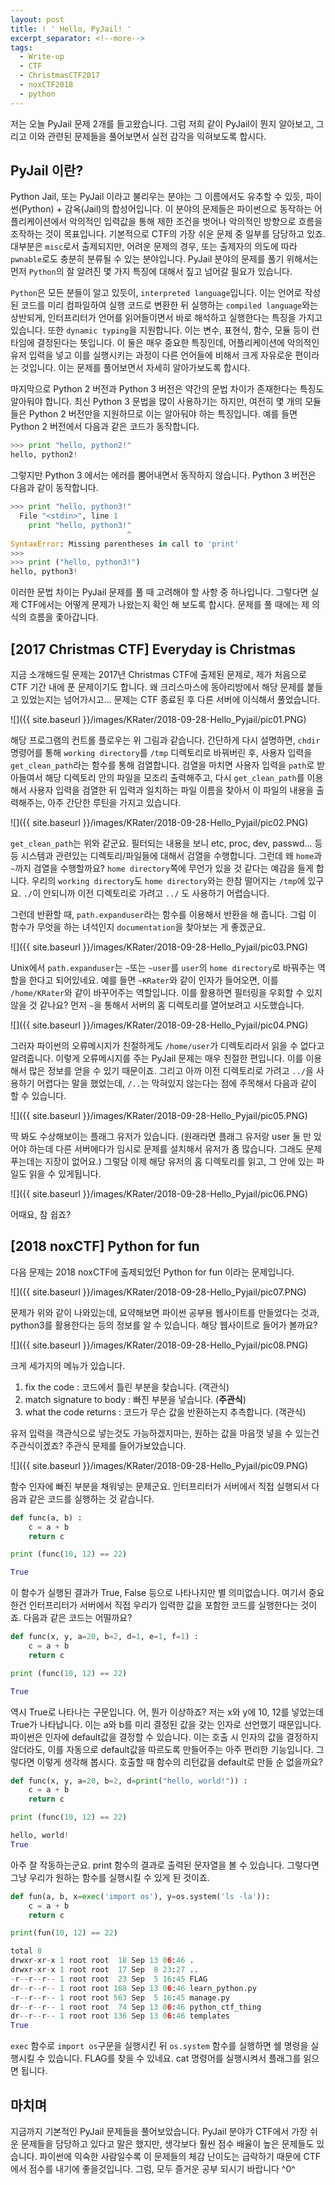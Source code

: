 ```yaml
---
layout: post
title: ! ' Hello, PyJail! '
excerpt_separator: <!--more-->
tags:
  - Write-up
  - CTF
  - ChristmasCTF2017
  - noxCTF2018
  - python
---
```


저는 오늘 PyJail 문제 2개를 들고왔습니다. 그럼 저희 같이 PyJail이 뭔지 알아보고, 그리고 이와 관련된 문제들을 풀어보면서 실전 감각을 익혀보도록 합시다.

<!--more-->

## PyJail 이란?

Python Jail, 또는 PyJail 이라고 불리우는 분야는 그 이름에서도 유추할 수 있듯, 파이썬(Python) + 감옥(Jail)의 합성어입니다. 이 분야의 문제들은 파이썬으로 동작하는 어플리케이션에서 악의적인 입력값을 통해 제한 조건을 벗어나 악의적인 방향으로 흐름을 조작하는 것이 목표입니다. 기본적으로 CTF의 가장 쉬운 문제 중 일부를 담당하고 있죠. 대부분은 `misc`로서 출제되지만, 어려운 문제의 경우, 또는 출제자의 의도에 따라 `pwnable`로도 충분히 분류될 수 있는 분야입니다. PyJail 분야의 문제를 풀기 위해서는 먼저 `Python`의 잘 알려진 몇 가지 특징에 대해서 짚고 넘어갈 필요가 있습니다.

`Python`은 모든 분들이 알고 있듯이, `interpreted language`입니다. 이는 언어로 작성된 코드를 미리 컴파일하여 실행 코드로 변환한 뒤 실행하는 `compiled language`와는 상반되게, 인터프리터가 언어를 읽어들이면서 바로 해석하고 실행한다는 특징을 가지고 있습니다. 또한 `dynamic typing`을 지원합니다. 이는 변수, 표현식, 함수, 모듈 등이 런타임에 결정된다는 뜻입니다. 이 둘은 매우 중요한 특징인데, 어플리케이션에 악의적인 유저 입력을 넣고 이를 실행시키는 과정이 다른 언어들에 비해서 크게 자유로운 편이라는 것입니다. 이는 문제를 풀어보면서 자세히 알아가보도록 합시다.

마지막으로 Python 2 버전과 Python 3 버전은 약간의 문법 차이가 존재한다는 특징도 알아둬야 합니다. 최신 Python 3 문법을 많이 사용하기는 하지만, 여전히 몇 개의 모듈들은 Python 2 버전만을 지원하므로 이는 알아둬야 하는 특징입니다. 예를 들면 Python 2 버전에서 다음과 같은 코드가 동작합니다.

```python
>>> print "hello, python2!"
hello, python2!
```

그렇지만 Python 3 에서는 에러를 뿜어내면서 동작하지 않습니다. Python 3 버전은 다음과 같이 동작합니다.

```python
>>> print "hello, python3!"
  File "<stdin>", line 1
    print "hello, python3!"
                          ^
SyntaxError: Missing parentheses in call to 'print'
>>> 
>>> print ("hello, python3!")
hello, python3!
```

이러한 문법 차이는 PyJail 문제를 풀 때 고려해야 할 사항 중 하나입니다. 그렇다면 실제 CTF에서는 어떻게 문제가 나왔는지 확인 해 보도록 합시다. 문제를 풀 때에는 제 의식의 흐름을 좇아갑니다.

## [2017 Christmas CTF] Everyday is Christmas

지금 소개해드릴 문제는 2017년 Christmas CTF에 출제된 문제로, 제가 처음으로 CTF 기간 내에 푼 문제이기도 합니다. 왜 크리스마스에 동아리방에서 해당 문제를 붙들고 있었는지는 넘어가시고... 문제는 CTF 종료된 후 다른 서버에 이식해서 풀었습니다.

![]({{ site.baseurl }}/images/KRater/2018-09-28-Hello_Pyjail/pic01.PNG)

해당 프로그램의 컨트롤 플로우는 위 그림과 같습니다. 간단하게 다시 설명하면, `chdir` 명령어를 통해 `working directory`를 `/tmp` 디렉토리로 바꿔버린 후, 사용자 입력을 `get_clean_path`라는 함수를 통해 검열합니다. 검열을 마치면 사용자 입력을 `path`로 받아들여서 해당 디렉토리 안의 파일을 모조리 출력해주고, 다시 `get_clean_path`를 이용해서 사용자 입력을 검열한 뒤 입력과 일치하는 파일 이름을 찾아서 이 파일의 내용을 출력해주는, 아주 간단한 루틴을 가지고 있습니다.

![]({{ site.baseurl }}/images/KRater/2018-09-28-Hello_Pyjail/pic02.PNG)

`get_clean_path`는 위와 같군요. 필터되는 내용을 보니 etc, proc, dev, passwd... 등등 시스템과 관련있는 디렉토리/파일들에 대해서 검열을 수행합니다. 그런데 왜 `home`과 `~`까지 검열을 수행할까요? `home directory`쪽에 무언가 있을 것 같다는 예감을 들게 합니다. 우리의 `working directory`도 `home directory`와는 한참 떨어지는 `/tmp`에 있구요. `./`이 안되니까 이전 디렉토리로 가려고 `../` 도 사용하기 어렵습니다.

그런데 반환할 때, `path.expanduser`라는 함수를 이용해서 반환을 해 줍니다. 그럼 이 함수가 무엇을 하는 녀석인지 `documentation`을 찾아보는 게 좋겠군요.

![]({{ site.baseurl }}/images/KRater/2018-09-28-Hello_Pyjail/pic03.PNG)

Unix에서 `path.expanduser`는 `~`또는 `~user`를 `user`의 `home directory`로 바꿔주는 역할을 한다고 되어있네요. 예를 들면 `~KRater`와 같이 인자가 들어오면, 이를 `/home/KRater`와 같이 바꾸어주는 역할입니다. 이를 활용하면 필터링을 우회할 수 있지 않을 것 같나요? 먼저 `~`을 통해서 서버의 홈 디렉토리를 열어보려고 시도했습니다.

![]({{ site.baseurl }}/images/KRater/2018-09-28-Hello_Pyjail/pic04.PNG)

그러자 파이썬의 오류메시지가 친절하게도 `/home/user`가 디렉토리라서 읽을 수 없다고 알려줍니다. 이렇게 오류메시지를 주는 PyJail 문제는 매우 친절한 편입니다. 이를 이용해서 많은 정보를 얻을 수 있기 때문이죠. 그리고 아까 이전 디렉토리로 가려고 `../`을 사용하기 어렵다는 말을 했었는데, `/..`는 막혀있지 않는다는 점에 주목해서 다음과 같이 할 수 있습니다.

![]({{ site.baseurl }}/images/KRater/2018-09-28-Hello_Pyjail/pic05.PNG)

딱 봐도 수상해보이는 플래그 유저가 있습니다. (원래라면 플래그 유저랑 user 둘 만 있어야 하는데 다른 서버에다가 임시로 문제를 설치해서 유저가 좀 많습니다. 그래도 문제 푸는데는 지장이 없어요.) 그렇담 이제 해당 유저의 홈 디렉토리를 읽고, 그 안에 있는 파일도 읽을 수 있게됩니다.

![]({{ site.baseurl }}/images/KRater/2018-09-28-Hello_Pyjail/pic06.PNG)

어때요, 참 쉽죠?

## [2018 noxCTF] Python for fun

다음 문제는 2018 noxCTF에 출제되었던 Python for fun 이라는 문제입니다.

![]({{ site.baseurl }}/images/KRater/2018-09-28-Hello_Pyjail/pic07.PNG)

문제가 위와 같이 나와있는데, 요약해보면 파이썬 공부용 웹사이트를 만들었다는 것과, python3를 활용한다는 등의 정보를 알 수 있습니다. 해당 웹사이트로 들어가 볼까요?

![]({{ site.baseurl }}/images/KRater/2018-09-28-Hello_Pyjail/pic08.PNG)

크게 세가지의 메뉴가 있습니다.

1. fix the code : 코드에서 틀린 부분을 찾습니다. (객관식)
2. match signature to body : 빠진 부분을 넣습니다. (**주관식**)
3. what the code returns : 코드가 무슨 값을 반환하는지 추측합니다. (객관식)

유저 입력을 객관식으로 넣는것도 가능하겠지마는, 원하는 값을 마음껏 넣을 수 있는건 주관식이겠죠? 주관식 문제를 들어가보았습니다.

![]({{ site.baseurl }}/images/KRater/2018-09-28-Hello_Pyjail/pic09.PNG)

함수 인자에 빠진 부분을 채워넣는 문제군요. 인터프리터가 서버에서 직접 실행되서 다음과 같은 코드를 실행하는 것 같습니다.

```python
def func(a, b) :
    c = a + b
    return c

print (func(10, 12) == 22)

True
```

이 함수가 실행된 결과가 True, False 등으로 나타나지만 별 의미없습니다. 여기서 중요한건 인터프리터가 서버에서 직접 우리가 입력한 값을 포함한 코드를 실행한다는 것이죠. 다음과 같은 코드는 어떨까요?

```python
def func(x, y, a=20, b=2, d=1, e=1, f=1) :
	c = a + b
	return c

print (func(10, 12) == 22)

True
```

역시 True로 나타나는 구문입니다. 어, 뭔가 이상하죠? 저는 x와 y에 10, 12를 넣었는데 True가 나타납니다. 이는 a와 b를 미리 결정된 값을 갖는 인자로 선언했기 때문입니다. 파이썬은 인자에 default값을 결정할 수 있습니다. 이는 호출 시 인자의 값을 결정하지 않더라도, 이를 자동으로 default값을 따르도록 만들어주는 아주 편리한 기능입니다. 그렇다면 이렇게 생각해 봅시다. 호출할 때 함수의 리턴값을 default로 만들 순 없을까요?

```python
def func(x, y, a=20, b=2, d=print("hello, world!")) :
    c = a + b
    return c

print (func(10, 12) == 22)

hello, world!
True
```

아주 잘 작동하는군요. print 함수의 결과로 출력된 문자열을 볼 수 있습니다. 그렇다면 그냥 우리가 원하는 함수를 실행시킬 수 있게 된 것이죠.

```python
def fun(a, b, x=exec('import os'), y=os.system('ls -la')):
    c = a + b
    return c

print(fun(10, 12) == 22)

total 8
drwxr-xr-x 1 root root  18 Sep 13 06:46 .
drwxr-xr-x 1 root root  17 Sep  8 23:27 ..
-r--r--r-- 1 root root  23 Sep  5 16:45 FLAG
dr--r--r-- 1 root root 168 Sep 13 06:46 learn_python.py
-r--r--r-- 1 root root 563 Sep  5 16:45 manage.py
dr--r--r-- 1 root root  74 Sep 13 06:46 python_ctf_thing
dr--r--r-- 1 root root 136 Sep 13 06:46 templates
True
```

`exec` 함수로 `import os`구문을 실행시킨 뒤 `os.system` 함수를 실행하면 쉘 명령을 실행시킬 수 있습니다. FLAG를 찾을 수 있네요. cat 명령어를 실행시켜서 플래그를 읽으면 됩니다.



## 마치며

지금까지 기본적인 PyJail 문제들을 풀어보았습니다. PyJail 분야가 CTF에서 가장 쉬운 문제들을 담당하고 있다고 말은 했지만, 생각보다 훨씬 점수 배율이 높은 문제들도 있습니다. 파이썬에 익숙한 사람일수록 이 문제들의 체감 난이도는 급락하기 때문에 CTF에서 점수를 내기에 좋을것입니다. 그럼, 모두 즐거운 공부 되시기 바랍니다 ^0^
